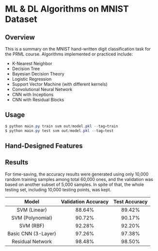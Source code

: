 # ML & DL Algorithms on MNIST Dataset

## Overview

This is a summary on the MNIST hand-written digit classification task for the PRML course. Algorithms implemented or practiced include:

- K-Nearest Neighbor
- Decision Tree
- Bayesian Decision Theory
- Logistic Regression
- Support Vector Machine (with different kernels)
- Convolutional Neural Network
- CNN with Inceptions
- CNN with Residual Blocks

## Usage

``` powershell
$ python main.py train svm out/model.pkl --tag=train
$ python main.py test svm out/model.pkl --tag=test
```

## Hand-Designed Features

## Results

For time-saving, the accuracy results were generated using only 10,000 random training samples among total 60,000 ones, and the validation was based on another subset of 5,000 samples. In spite of that, the whole testing set, including 10,000 testing points, was kept.

Model | Validation Accuracy | Test Accuracy
:----:|:----------------:|:---------:
SVM (Linear) | 88.64% | 89.42%
SVM (Polynomial) | 90.72% | 90.17%
SVM (RBF) | 92.28% | 92.20%
Basic CNN (3-Layer)| 97.26% | 97.38%
Residual Network | 98.48% | 98.50%
